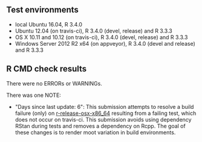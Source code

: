 ## Test environments

* local Ubuntu 16.04, R 3.4.0
* Ubuntu 12.04 (on travis-ci), R 3.4.0 (devel, release) and R 3.3.3
* OS X 10.11 and 10.12 (on travis-ci), R 3.4.0 (devel, release) and R 3.3.3
* Windows Server 2012 R2 x64 (on appveyor), R 3.4.0 (devel and release) and R
  3.3.3


## R CMD check results

There were no ERRORs or WARNINGs. 

There was one NOTE:

* "Days since last update: 6": This submission attempts to resolve a build
  failure (only) on
  [r-release-osx-x86_64](https://www.r-project.org/nosvn/R.check/r-release-osx-x86_64/dgo-00check.html)
  resulting from a failing test, which does not occur on travis-ci. This
  submission avoids using dependency RStan during tests and removes a dependency
  on Rcpp. The goal of these changes is to render moot variation in build
  environments.
